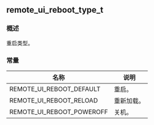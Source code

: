 ## remote\_ui\_reboot\_type\_t
### 概述
重启类型。
### 常量
<p id="remote_ui_reboot_type_t_consts">

| 名称 | 说明 | 
| -------- | ------- | 
| REMOTE\_UI\_REBOOT\_DEFAULT | 重启。 |
| REMOTE\_UI\_REBOOT\_RELOAD | 重新加载。 |
| REMOTE\_UI\_REBOOT\_POWEROFF | 关机。 |
